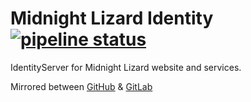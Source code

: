 # Midnight Lizard Identity [![pipeline status](https://gitlab.com/midnight-lizard/Identity/badges/master/pipeline.svg)](https://gitlab.com/midnight-lizard/Identity/commits/master)

IdentityServer for Midnight Lizard website and services.

Mirrored between
[GitHub](https://github.com/Midnight-Lizard/Identity) &
[GitLab](https://gitlab.com/midnight-lizard/Identity)
